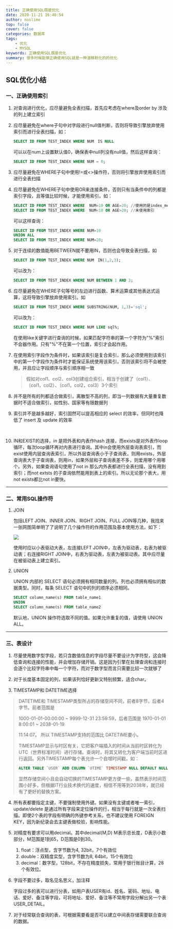 ```yaml
---
title: 正确使用SQL既是优化
date: 2020-11-21 16:40:54
author: noslime
top: false
cover: false
categories: 数据库
tags: 
	- 优化
	- MYSQL
keywords: 正确使用SQL既是优化
summary: 很多时候能够正确使用SQL就是一种潜移默化的的优化
---
```


## SQL优化小结

### 一、正确使用索引

1. 对查询进行优化，应尽量避免全表扫描，首先应考虑在where及order by 涉及的列上建立索引

2. 应尽量避免在where子句中对字段进行null值判断，否则将导致引擎放弃使用索引而进行全表扫描，如：

   ```SQL
   SELECT ID FROM TEST_INDEX WHERE NUM　IS NULL
   ```

   可以以在num上设置默认值0，确保表中null列没有null值，然后这样查询：

   ```sql
   SELECT ID FROM TEST_INDEX WHERE NUM = 0;
   ```

3. 应尽量避免在WHERE子句中使用!=或<>操作符，否则将引擎放弃使用索引而进行全表扫描

4. 应尽量避免在WHERE子句中使用OR来连接条件，否则只有当条件中的列都是索引字段，且等值比较时候，才能使用索引，如：

   ```sql
   SELECT ID FROM TEST_INDEX WHERE  NUM=10 OR AGE=20; //使用的是index_merge
   SELECT ID FROM TEST_INDEX WHERE  NUM<10 OR AGE>20; //未使用索引
   ```

   可以这样查询：

   ```sql
   SELECT ID FROM TEST_INDEX WHERE NUM=10
   UNION ALL
   SELECT ID FROM TEST_INDEX WHERE NUM=20;
   ```

5. 对于连续的数值能用BETWEEN就不要用IN，否则也会导致全表扫描，如

   ```sql
   SELECT ID FROM TEST_INDEX WHERE NUM　IN(1,2,3);
   ```

   可以改为：

   ```sql
   SELECT ID FROM TEST_INDEX WHERE NUM BETWEEN 1 AND 3;
   ```

   

6. 应尽量避免在WHERE子句等号的左边进行函数、算术运算或其他表达式运算，这将导致引擎放弃使用索引。如

   ```sql
   SELECT ID FROM TEST_INDEX WHERE SUBSTRING(NUM, 1,3)='sql';
   ```

   可以改为：

   ```sql
   SELECT ID FROM TEST_INDEX WHERE NUM LIKE sql%;
   ```

   在使用like关键字进行查询的时候，如果匹配字符串的第一个字符为"%"索引不会器作用。只有"%"不在第一个位置，索引才会起作用。

7. 在使用索引字段作为条件时，如果该索引是复合索引，那么必须使用到该索引中的第一个字段作为条件时才能保证系统使用该索引，否则该索引将不会被使用，并且应让字段顺序与索引顺序相一致

   > 假如对col1、col2、col3创建组合索引，相当于创建了（col1）、（col1，col2）、（col1，col2，col3）3个索引

8. 并不是所有的列都适合做索引，离散型不高的列，即当一列数据有大量重复数据时不适合做索引，如性别、国家等有限数据列

9. 索引并不是越多越好，索引固然可以提高相应的 select 的效率，但同时也降低了 insert 及 update 的效率

   ​	

11. IN和EXIST的选择，in 是把外表和内表作hash 连接，而exists是对外表作loop循环，每次loop循环再对内表进行查询。其中in会使用外层查询表索引，而exist使用内层查询表索引，所以外层查询表小于子查询表，则用exists，外层查询表大于子查询表，则用in，如果外层和子查询表差不多，则爱用哪个用哪个。另外，如果查询语句使用了not in 那么内外表都进行全表扫描，没有用到索引；而not extsts 的子查询依然能用到表上的索引。所以无论那个表大，用not exists都比not in要快。

    

---



### 二、常用SQL操作符

1. JOIN

   包括LEFT JOIN、INNER JOIN、RIGHT JOIN、FULL JOIN等几种，我找来一张网图简单明了了说明了几个操作符的作用范围及基本使用方法，如下：

   ![](https://cdn.jsdelivr.net/gh/noslime/noslime.github.io@master/source/images/sqljoins.png)

   使用时应以小表驱动大表，左连接LEFT JOIN中，左表为驱动表，右表为被驱动表；右连接RIGHT JOIN中，右表为驱动表，左表为被驱动表。其中应尽量在被驱动表上建立索引。

2. UNION 

   UNION 内部的 SELECT 语句必须拥有相同数量的列。列也必须拥有相似的数据类型。同时，每条 SELECT 语句中的列的顺序必须相同。

   ```sql
   SELECT column_name(s) FROM table_name1
   UNION
   SELECT column_name(s) FROM table_name2
   ```

   默认地，UNION 操作符选取不同的值。如果允许重复的值，请使用 UNION ALL。

-----



### 三、表设计

1. 尽量使用数字型字段，若只含数值信息的字段尽量不要设计为字符型，这会降低查询和连接的性能，并会增加存储开销。这是因为引擎在处理查询和连接时会逐个比较字符串中每一个字符，而对于数字型而言只需要比较一次就够了

2. 对于长度基本固定的列，如果该列恰好更新又特别频繁，适合char。

3.  TIMESTAMP和 DATETIME选择

   > DATETIME和 TIMESTAMP类型所占的存储空间不同，前者8字节，后者4字节。前者范围是 
   >
   > 1000-01-01-00:00:00 ~ 9999-12-31 23:59:59，后者范围是 1970-01-01 8:00:01 ~ 2038-01-19 
   >
   > 11:14:07。 所以 TIMESTAMP支持的范围比 DATETIME要小。
   >
   > TIMESTAMP显示与时区有关，它把客户端插入的时间从当前时区转化为UTC（世界标准时间）进行存储。查询时，将其又转化为客户端当前时区进行返回。另外TIMESTAMP每个表允许一个自增时间戳，如：
   >
   > ```sql
   > ALTER TABLE `USER` ADD COLUMN `UTIME` TIMESTAMP NULL DEFAULT NULL ON UPDATE CURRENT_TIMESTAMP; //UTIME字段插入更新数据时不需指定
   > ```
   >
   > 显然存储空间小且会自动切换的TIMESTAMP更方便一些，虽然表示时间范围小好多，但根据IT行业技术换代的速度，相信不用等到2038年，就已经有了更好的替换方案。
   >
   > 

4.  所有表都要指定主键，不要强制使用外键。如果没有主键或者唯一索引，update/delete 是通过所有字段来定位操作的行，相当于每行就是一次全表扫描。即使2个表的字段有明确的外键参考关系，也不建议使用 FOREIGN KEY，因为新纪录会去主键表做校验，影响性能。

5. 对精度有要求可以用decimal。其中decimal(M,D) M表示总长度，D表示小数部分，M范围是1到65，D范围是0到30。

   1. float：浮点型，含字节数为4, 32bit，7个有效位
   2. double：双精度实型，含字节数为8, 64bit，15个有效位
   3. decimal：数字型，128bit，不存在精度损失，常用于银行账目计算，28个有效位。

6. 字段不要过多，取名见名思义，加注释

   字段过多的表可以进行分表，如用户表USER有id、姓名、密码、地址、电话、爱好、备注等字段，可将地址、爱好、备注等不常用字段分解出另一个表USER_DETAIL。

7. 对于经常联合查询的表，可根据需要看是否可以建立中间表存储需要联合查询的数据。

